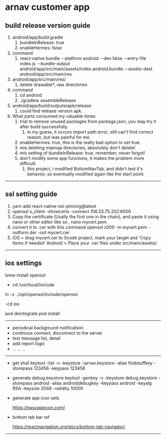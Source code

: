 # arnav customer app

## build release version guide

1. android/app/build.gradle
   1. bundleInRelease: true
   2. enableHermes: false
2. command
   1. react-native bundle --platform android --dev false --entry-file index.js --bundle-output android/app/src/main/assets/index.android.bundle --assets-dest android/app/src/main/res
3. android/app/src/main/res/
   1. delete drawable\*, raw directories
4. command
   1. cd android
   2. ./gradlew assembleRelease
5. android/app/build/outputs/apk/release
   1. could find release version apk.
6. What parts consumed my valuable times
   1. trial to remove unused packages from package.json, you may try it after build successfully.
      1. in my guess, it occurs import path error, still can't find correct reason, but was painful for me.
   2. enableHermes: true, this is the really bad option to set true.
   3. mis deleting mipmap directories, absolutely don't delete!
   4. mis setting of bundleInRelease: true, remember, never forgot!
   5. don't modify some app functions, it makes the problem more difficult.
      1. this project, i modified BottomNavTab, and didn't test it's behavior, so eventually modified again like the start point.

---

## ssl setting guide

1. yarn add react-native-ssl-pinning@latest
2. openssl s_client -showcerts -connect 106.53.75.202:8000
3. Copy the certificate (Usally the first one in the chain), and paste it using nano or other editor like so , nano mycert.pem
4. convert it to .cer with this command openssl x509 -in mycert.pem -outform der -out mycert.cer
5. iOS > drag mycert.cer to Xcode project, mark your target and 'Copy items if needed'
   Android > Place your .cer files under src/main/assets/.

---

## ios settings

brew install openssl

- cd /usr/local/include

ln -s ../opt/openssl/include/openssl

-cd ios

pod deintegrate
pod install

---

- periodical background notificatioin
- continuos connect, disconnect to the server
- test message list, detail
- add report logic
- ... ... ..

---

- get sha1
  keytool -list -v -keystore .\arnav.keystore -alias findstuffkey -storepass 123456 -keypass 123456

- generate debug.keystore
  keytool -genkey -v -keystore debug.keystore -storepass android -alias androiddebugkey -keypass android -keyalg RSA -keysize 2048 -validity 10000

- generate app icon sets

  https://easyappicon.com/

- bottom tab bar ref

  https://reactnavigation.org/docs/bottom-tab-navigator/

---
